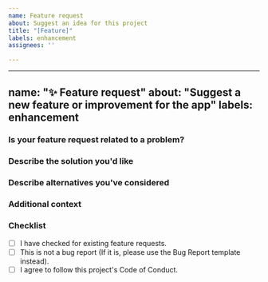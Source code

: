 ```yaml
---
name: Feature request
about: Suggest an idea for this project
title: "[Feature]"
labels: enhancement
assignees: ''

---
```


---
name: "✨ Feature request"
about: "Suggest a new feature or improvement for the app"
labels: enhancement
---

<!--
Thank you for suggesting a feature! Please fill out the form below so we can evaluate your request.
Before submitting, check if this feature has already been suggested in other issues.
-->

### Is your feature request related to a problem?
<!-- A clear and concise description of what the problem is.
E.g., "I’m frustrated when…" -->

### Describe the solution you'd like
<!-- A clear and concise description of what you want to happen. -->

### Describe alternatives you've considered
<!-- If applicable, describe any alternative solutions or features you’ve considered. -->

### Additional context
<!-- Add any other context, mockups, or screenshots about the feature request here. -->

### Checklist
- [ ] I have checked for existing feature requests.
- [ ] This is not a bug report (If it is, please use the Bug Report template instead).
- [ ] I agree to follow this project's Code of Conduct.
